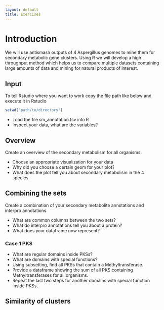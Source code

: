 ```yaml
---
layout: default
title: Exercises
---
```


# Introduction

We will use antismash outputs of 4 Aspergillus genomes to mine them for secondary metabolic gene clusters. Using R we will develop a high throughput method which helps us to compare multiple datasets containing large amounts of data and mining for natural products of interest.

## Input

To tell Rstudio where you want to work copy the file path like below and execute it in Rstudio
```r
setwd("path/to/directory")
```

* Load the file sm_annotation.tsv into R
* Inspect your data, what are the variables?

## Overview

Create an overview of the secondary metabolism for all organisms.

* Choose an appropriate visualization for your data
* Why did you choose a certain geom for your plot?
* What does the plot tell you about secondary metabolism in the 4 species

## Combining the sets

Create a combination of your secondary metabolite annotations and interpro annotations

* What are common columns between the two sets?
* What do interpro annotations tell you about a protein?
* What does your dataframe now represent?

### Case 1 PKS

* What are regular domains inside PKSs?
* What are domains with special functions?
* Using subsetting, find all PKSs that contain a Methyltransferase.
* Provide a dataframe showing the sum of all PKS containing Methyltransferases for all organisms.
* Repeat the last two steps for another domains with special function inside PKSs.

## Similarity of clusters
